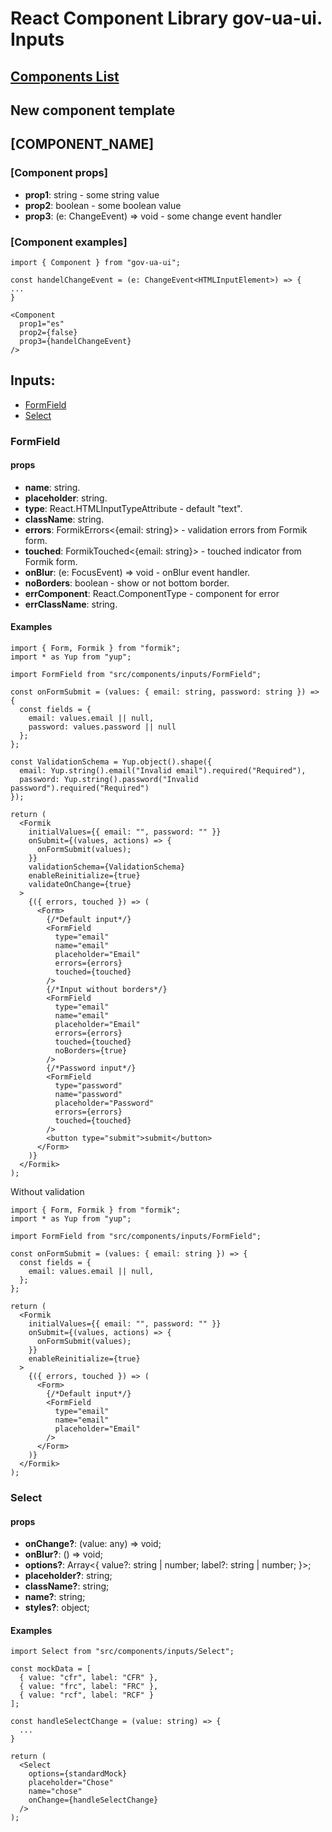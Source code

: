 # React Component Library gov-ua-ui. Inputs

## [Components List](COMPONENTS_LIST.md)

## New component template

## [COMPONENT_NAME]

### [Component props]

- **prop1**: string - some string value
- **prop2**: boolean - some boolean value
- **prop3**: (e: ChangeEvent<HTMLInputElement>) => void - some change event handler

### [Component examples]

```tsx
import { Component } from "gov-ua-ui";

const handelChangeEvent = (e: ChangeEvent<HTMLInputElement>) => {
...
}

<Component
  prop1="es"
  prop2={false}
  prop3={handelChangeEvent}
/>
```

## Inputs:

- [FormField](#FormField)
- [Select](#Select)

### FormField

<a name="FormField"></a>

#### props

- **name**: string.
- **placeholder**: string.
- **type**: React.HTMLInputTypeAttribute - default "text".
- **className**: string.
- **errors**: FormikErrors<{email: string}> - validation errors from Formik form.
- **touched**:  FormikTouched<{email: string}> - touched indicator from Formik form.
- **onBlur**: (e: FocusEvent<HTMLInputElement>) => void - onBlur event handler.
- **noBorders**: boolean - show or not bottom border.
- **errComponent**: React.ComponentType - component for error
- **errClassName**: string.

#### Examples

```tsx
import { Form, Formik } from "formik";
import * as Yup from "yup";

import FormField from "src/components/inputs/FormField";

const onFormSubmit = (values: { email: string, password: string }) => {
  const fields = {
    email: values.email || null,
    password: values.password || null
  };
};

const ValidationSchema = Yup.object().shape({
  email: Yup.string().email("Invalid email").required("Required"),
  password: Yup.string().password("Invalid password").required("Required")
});

return (
  <Formik
    initialValues={{ email: "", password: "" }}
    onSubmit={(values, actions) => {
      onFormSubmit(values);
    }}
    validationSchema={ValidationSchema}
    enableReinitialize={true}
    validateOnChange={true}
  >
    {({ errors, touched }) => (
      <Form>
        {/*Default input*/}
        <FormField
          type="email"
          name="email"
          placeholder="Email"
          errors={errors}
          touched={touched}
        />
        {/*Input without borders*/}
        <FormField
          type="email"
          name="email"
          placeholder="Email"
          errors={errors}
          touched={touched}
          noBorders={true}
        />
        {/*Password input*/}
        <FormField
          type="password"
          name="password"
          placeholder="Password"
          errors={errors}
          touched={touched}
        />
        <button type="submit">submit</button>
      </Form>
    )}
  </Formik>
);
```

Without validation

```tsx
import { Form, Formik } from "formik";
import * as Yup from "yup";

import FormField from "src/components/inputs/FormField";

const onFormSubmit = (values: { email: string }) => {
  const fields = {
    email: values.email || null,
  };
};

return (
  <Formik
    initialValues={{ email: "", password: "" }}
    onSubmit={(values, actions) => {
      onFormSubmit(values);
    }}
    enableReinitialize={true}
  >
    {({ errors, touched }) => (
      <Form>
        {/*Default input*/}
        <FormField
          type="email"
          name="email"
          placeholder="Email"
        />
      </Form>
    )}
  </Formik>
);
```

### Select

<a name="Select"></a>

#### props

- **onChange?**: (value: any) => void;
- **onBlur?**: () => void;
- **options?**: Array<{ value?: string | number; label?: string | number; }>;
- **placeholder?**: string;
- **className?**: string;
- **name?**: string;
- **styles?**: object;

#### Examples

```tsx
import Select from "src/components/inputs/Select";

const mockData = [
  { value: "cfr", label: "CFR" },
  { value: "frc", label: "FRC" },
  { value: "rcf", label: "RCF" }
];

const handleSelectChange = (value: string) => {
  ...
}

return (
  <Select
    options={standardMock}
    placeholder="Chose"
    name="chose"
    onChange={handleSelectChange}
  />
);
```
